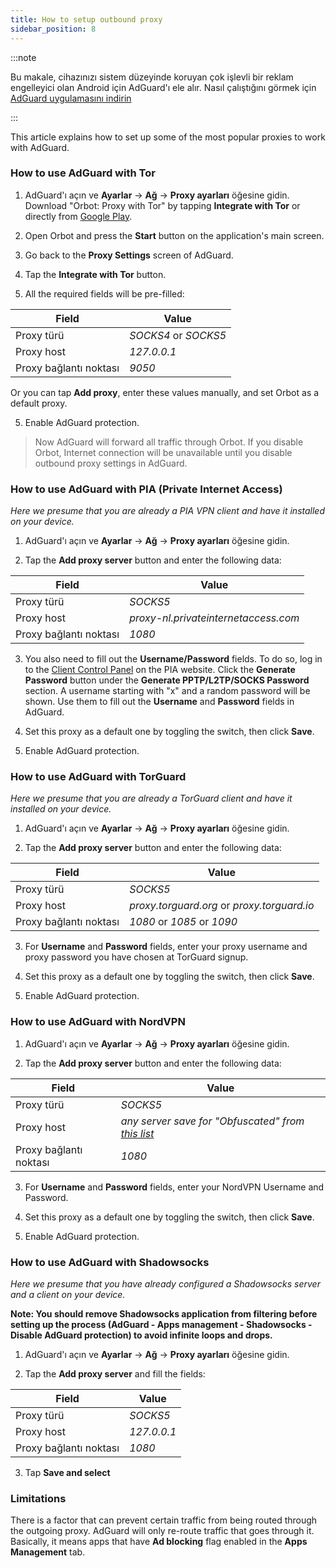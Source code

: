 ```yaml
---
title: How to setup outbound proxy
sidebar_position: 8
---
```


:::note

Bu makale, cihazınızı sistem düzeyinde koruyan çok işlevli bir reklam engelleyici olan Android için AdGuard'ı ele alır. Nasıl çalıştığını görmek için [AdGuard uygulamasını indirin](https://adguard.com/download.html?auto=true)

:::

This article explains how to set up some of the most popular proxies to work with AdGuard.

### How to use AdGuard with Tor

1. AdGuard'ı açın ve **Ayarlar** → **Ağ** → **Proxy ayarları** öğesine gidin. Download "Orbot: Proxy with Tor" by tapping **Integrate with Tor** or directly from [Google Play](https://play.google.com/store/apps/details?id=org.torproject.android&noprocess).

2. Open Orbot and press the **Start** button on the application's main screen.

2. Go back to the **Proxy Settings** screen of AdGuard.

3. Tap the **Integrate with Tor** button.

4. All the required fields will be pre-filled:

| Field                  | Value                |
| ---------------------- | -------------------- |
| Proxy türü             | *SOCKS4* or *SOCKS5* |
| Proxy host             | *127.0.0.1*          |
| Proxy bağlantı noktası | *9050*               |

Or you can tap **Add proxy**, enter these values manually, and set Orbot as a default proxy.

5. Enable AdGuard protection.

> Now AdGuard will forward all traffic through Orbot. If you disable Orbot, Internet connection will be unavailable until you disable outbound proxy settings in AdGuard.

### How to use AdGuard with PIA (Private Internet Access)

*Here we presume that you are already a PIA VPN client and have it installed on your device.*

1. AdGuard'ı açın ve **Ayarlar** → **Ağ** → **Proxy ayarları** öğesine gidin.

2. Tap the **Add proxy server** button and enter the following data:

| Field                  | Value                                |
| ---------------------- | ------------------------------------ |
| Proxy türü             | *SOCKS5*                             |
| Proxy host             | *proxy-nl.privateinternetaccess.com* |
| Proxy bağlantı noktası | *1080*                               |

3. You also need to fill out the **Username/Password** fields. To do so, log in to the [Client Control Panel](https://www.privateinternetaccess.com/pages/client-sign-in) on the PIA website. Click the **Generate Password** button under the **Generate PPTP/L2TP/SOCKS Password** section. A username starting with "x" and a random password will be shown. Use them to fill out the **Username** and **Password** fields in AdGuard.

4. Set this proxy as a default one by toggling the switch, then click **Save**.

5. Enable AdGuard protection.

### How to use AdGuard with TorGuard

*Here we presume that you are already a TorGuard client and have it installed on your device.*

1. AdGuard'ı açın ve **Ayarlar** → **Ağ** → **Proxy ayarları** öğesine gidin.

2. Tap the **Add proxy server** button and enter the following data:

| Field                  | Value                                       |
| ---------------------- | ------------------------------------------- |
| Proxy türü             | *SOCKS5*                                    |
| Proxy host             | *proxy.torguard.org* or *proxy.torguard.io* |
| Proxy bağlantı noktası | *1080* or *1085* or *1090*                  |

3. For **Username** and **Password** fields, enter your proxy username and proxy password you have chosen at TorGuard signup.

4. Set this proxy as a default one by toggling the switch, then click **Save**.

5. Enable AdGuard protection.

### How to use AdGuard with NordVPN

1. AdGuard'ı açın ve **Ayarlar** → **Ağ** → **Proxy ayarları** öğesine gidin.

2. Tap the **Add proxy server** button and enter the following data:

| Field                  | Value                                                                             |
| ---------------------- | --------------------------------------------------------------------------------- |
| Proxy türü             | *SOCKS5*                                                                          |
| Proxy host             | *any server save for "Obfuscated" from [this list](https://nordvpn.com/servers/)* |
| Proxy bağlantı noktası | *1080*                                                                            |

3. For **Username** and **Password** fields, enter your NordVPN Username and Password.

4. Set this proxy as a default one by toggling the switch, then click **Save**.

5. Enable AdGuard protection.

### How to use AdGuard with Shadowsocks

*Here we presume that you have already configured a Shadowsocks server and a client on your device.*

**Note: You should remove Shadowsocks application from filtering before setting up the process (AdGuard - Apps management - Shadowsocks - Disable AdGuard protection) to avoid infinite loops and drops.**

1. AdGuard'ı açın ve **Ayarlar** → **Ağ** → **Proxy ayarları** öğesine gidin.

2. Tap the **Add proxy server** and fill the fields:

| Field                  | Value       |
| ---------------------- | ----------- |
| Proxy türü             | *SOCKS5*    |
| Proxy host             | *127.0.0.1* |
| Proxy bağlantı noktası | *1080*      |

3. Tap **Save and select**

### Limitations

There is a factor that can prevent certain traffic from being routed through the outgoing proxy. AdGuard will only re-route traffic that goes through it. Basically, it means apps that have **Ad blocking** flag enabled in the **Apps Management** tab.

